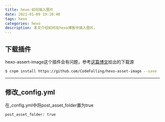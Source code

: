 ```yaml
---
title: hexo-如何插入图片
date: 2021-01-09 19:10:40
tags: hexo
categories: hexo
description: 本文介绍如何在hexo博客中插入图片。
---
```


## 下载插件

hexo-assert-image这个插件会有问题，参考[这篇博文](https://www.dazhuanlan.com/2020/01/06/5e1292fd8e5b9/)给出的下载源

``` bash
$ cnpm install https://github.com/CodeFalling/hexo-asset-image --save
```

---

## 修改_config.yml

在_config.yml中将post_asset_folder置为true

```bash
post_asset_folder: true
```